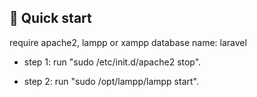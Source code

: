 ## 🚀 Quick start
require apache2, lampp or xampp
database name: laravel
- step 1: run "sudo /etc/init.d/apache2 stop".

- step 2: run "sudo /opt/lampp/lampp start".